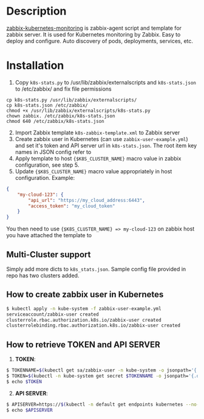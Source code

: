 # Description
[zabbix-kubernetes-monitoring](https://github.com/sleepka/zabbix-kubernetes-monitoring) is zabbix-agent script and template for zabbix server. It is used for Kubernetes monitoring by Zabbix. Easy to deploy and configure. Auto discovery of pods, deployments, services, etc.

# Installation
1. Copy `k8s-stats.py` to /usr/lib/zabbix/externalscripts and `k8s-stats.json` to /etc/zabbix/ and fix file permissions
```
cp k8s-stats.py /usr/lib/zabbix/externalscripts/
cp k8s-stats.json /etc/zabbix/
chmod +x /usr/lib/zabbix/externalscripts/k8s-stats.py
chown zabbix. /etc/zabbix/k8s-stats.json
chmod 640 /etc/zabbix/k8s-stats.json
```
2. Import Zabbix template `k8s-zabbix-template.xml` to Zabbix server
3. Create zabbix user in Kubernetes (can use `zabbix-user-example.yml`) and set it's token and API server url in `k8s-stats.json`. The root item key names in JSON config refer to 
4. Apply template to host `{$K8S_CLUSTER_NAME}` macro value in zabbix configuration, see step 5.
5. Update `{$K8S_CLUSTER_NAME}` macro value appropriately in host configuration. Example:
```json
{
    "my-cloud-123": {
        "api_url": "https://my_cloud_address:6443",
        "access_token": "my_cloud_token"
    }
}
```
You then need to use `{$K8S_CLUSTER_NAME} => my-cloud-123` on zabbix host you have attached the template to

## Multi-Cluster support
Simply add more dicts to `k8s_stats.json`. Sample config file provided in repo has two clusters added.

## How to create zabbix user in Kubernetes
```bash
$ kubectl apply -n kube-system -f zabbix-user-example.yml 
serviceaccount/zabbix-user created
clusterrole.rbac.authorization.k8s.io/zabbix-user created
clusterrolebinding.rbac.authorization.k8s.io/zabbix-user created
```

## How to retrieve TOKEN and API SERVER
1. **TOKEN**:
```bash
$ TOKENNAME=$(kubectl get sa/zabbix-user -n kube-system -o jsonpath='{.secrets[0].name}')
$ TOKEN=$(kubectl -n kube-system get secret $TOKENNAME -o jsonpath='{.data.token}'| base64 --decode)
$ echo $TOKEN
```
2. **API SERVER**:
```bash
$ APISERVER=https://$(kubectl -n default get endpoints kubernetes --no-headers | awk '{ print $2 }')
$ echo $APISERVER
```
